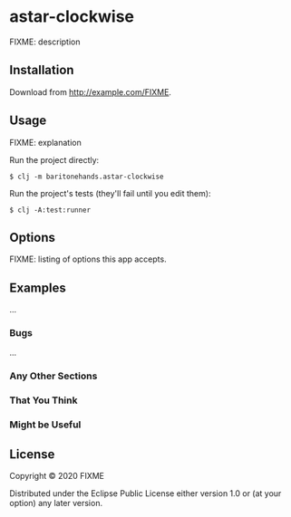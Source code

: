 # astar-clockwise

FIXME: description

## Installation

Download from http://example.com/FIXME.

## Usage

FIXME: explanation

Run the project directly:

    $ clj -m baritonehands.astar-clockwise

Run the project's tests (they'll fail until you edit them):

    $ clj -A:test:runner

## Options

FIXME: listing of options this app accepts.

## Examples

...

### Bugs

...

### Any Other Sections
### That You Think
### Might be Useful

## License

Copyright © 2020 FIXME

Distributed under the Eclipse Public License either version 1.0 or (at
your option) any later version.
